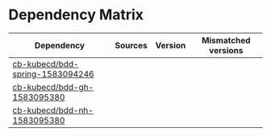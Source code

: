 # Dependency Matrix

Dependency | Sources | Version | Mismatched versions
---------- | ------- | ------- | -------------------
[cb-kubecd/bdd-spring-1583094246](https://github.com/cb-kubecd/bdd-spring-1583094246.git) |  | []() | 
[cb-kubecd/bdd-gh-1583095380](https://github.com/cb-kubecd/bdd-gh-1583095380.git) |  | []() | 
[cb-kubecd/bdd-nh-1583095380](https://github.com/cb-kubecd/bdd-nh-1583095380.git) |  | []() | 
